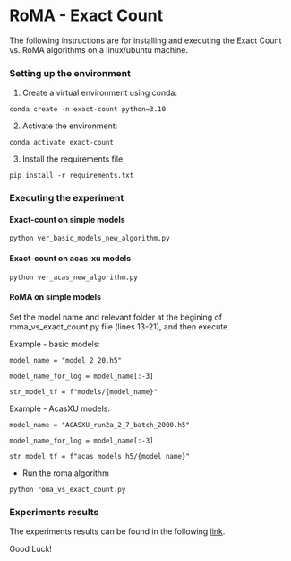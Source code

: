 
# RoMA - Exact Count

The following instructions are for installing and executing the Exact Count vs. RoMA algorithms on a linux/ubuntu machine.

### Setting up the environment

1. Create a virtual environment using conda:

`conda create -n exact-count python=3.10`

2. Activate the environment:

`conda activate exact-count`

3. Install the requirements file

`pip install -r requirements.txt`

### Executing the experiment

#### Exact-count on simple models
`python ver_basic_models_new_algorithm.py`

#### Exact-count on acas-xu models
`python ver_acas_new_algorithm.py`

#### RoMA on simple models

Set the model name and relevant folder at the begining of roma_vs_exact_count.py file (lines 13-21), and then execute.

Example - basic models:

`model_name = "model_2_20.h5"`

`model_name_for_log = model_name[:-3]`  

`str_model_tf = f"models/{model_name}"`

Example - AcasXU models:

`model_name = "ACASXU_run2a_2_7_batch_2000.h5"`  

``model_name_for_log = model_name[:-3]``

``str_model_tf = f"acas_models_h5/{model_name}"``

 - Run the roma algorithm 

`python roma_vs_exact_count.py`

### Experiments results

The experiments results can be found in the following [link](https://drive.google.com/drive/folders/1KOEkhwcs-tjPOB1uDQnLD_4iQKPC62nJ?usp=drive_link).

Good Luck!
